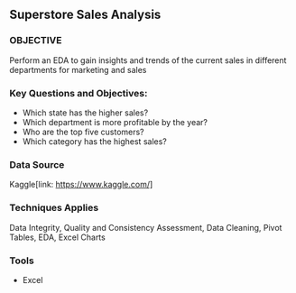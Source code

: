 ## Superstore Sales Analysis

### OBJECTIVE

Perform an EDA to gain insights and trends of the current sales in different departments for marketing and sales

### Key Questions and Objectives:
* Which state has the higher sales?
* Which department is more profitable by the year?
* Who are the top five customers?
* Which category has the highest sales?

### Data Source
Kaggle[link: https://www.kaggle.com/]

### Techniques Applies
Data Integrity, Quality and Consistency Assessment, Data Cleaning, Pivot Tables, EDA, Excel Charts

### Tools
* Excel


